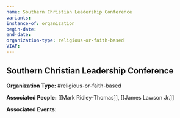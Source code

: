 ```yaml
---
name: Southern Christian Leadership Conference
variants: 
instance-of: organization
begin-date: 
end-date: 
organization-type: religious-or-faith-based
VIAF: 
---
```

## Southern Christian Leadership Conference

**Organization Type:** #religious-or-faith-based

**Associated People:** [[Mark Ridley-Thomas]], [[James Lawson Jr.]]

**Associated Events:** 
